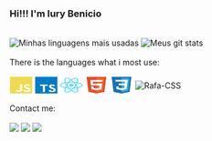 ### Hi!!! I'm Iury Benicio
<br/>

<div>
  <img height="200em"  alt="Minhas linguagens mais usadas" src="https://github-readme-stats.vercel.app/api/top-langs/?username=IuryBenicio&layout=donut&theme=dark#gh-dark-mode-only"/>
  <img height="200em"  alt="Meus git stats" src="https://github-readme-stats.vercel.app/api?username=IuryBenicio&show_icons=true&theme=dark#gh-dark-mode-only" />
</div>
<br/>
<div style="display: block">
 There is the languages what i most use:
</div>
<div style="display: inline_block">
<br/>
  <img align="center" alt="Rafa-Js" height="30" width="40" src="https://raw.githubusercontent.com/devicons/devicon/master/icons/javascript/javascript-plain.svg">
  <img align="center" alt="Rafa-Ts" height="30" width="40" src="https://raw.githubusercontent.com/devicons/devicon/master/icons/typescript/typescript-plain.svg">
  <img align="center" alt="Rafa-React" height="30" width="40" src="https://raw.githubusercontent.com/devicons/devicon/master/icons/react/react-original.svg">
  <img align="center" alt="Rafa-HTML" height="30" width="40" src="https://raw.githubusercontent.com/devicons/devicon/master/icons/html5/html5-original.svg">
  <img align="center" alt="Rafa-CSS" height="30" width="40" src="https://raw.githubusercontent.com/devicons/devicon/master/icons/css3/css3-original.svg">
    <img align="center" alt="Rafa-CSS" height="30" width="40" 
      src="https://cdn.jsdelivr.net/gh/devicons/devicon@latest/icons/java/java-original.svg">
</div>
<br/>
<div style="display: block">
 Contact me:
</div>
<div> 
  <br/>
  <a href="https://www.instagram.com/iurybeni_/" target="_blank"><img src="https://img.shields.io/badge/-Instagram-%23E4405F?style=for-the-badge&logo=instagram&logoColor=white" target="_blank"></a>
  <a href = "mailto:iury620@gmail.com.com"><img src="https://img.shields.io/badge/-Gmail-%23333?style=for-the-badge&logo=gmail&logoColor=white" target="_blank"></a>
  <a href="https://www.linkedin.com/in/iurybenicio/" target="_blank"><img src="https://img.shields.io/badge/-LinkedIn-%230077B5?style=for-the-badge&logo=linkedin&logoColor=white" target="_blank"></a> 
  
</div>
